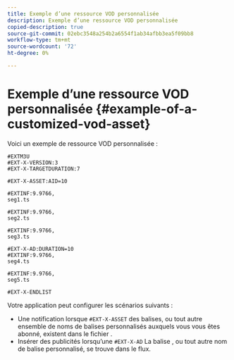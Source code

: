 ```yaml
---
title: Exemple d’une ressource VOD personnalisée
description: Exemple d’une ressource VOD personnalisée
copied-description: true
source-git-commit: 02ebc3548a254b2a6554f1ab34afbb3ea5f09bb8
workflow-type: tm+mt
source-wordcount: '72'
ht-degree: 0%

---
```


# Exemple d’une ressource VOD personnalisée {#example-of-a-customized-vod-asset}

Voici un exemple de ressource VOD personnalisée :

```
#EXTM3U
#EXT-X-VERSION:3
#EXT-X-TARGETDURATION:7
 
#EXT-X-ASSET:AID=10
 
#EXTINF:9.9766,
seg1.ts
 
#EXTINF:9.9766,
seg2.ts
 
#EXTINF:9.9766,
seg3.ts
 
#EXT-X-AD:DURATION=10
#EXTINF:9.9766,
seg4.ts
 
#EXTINF:9.9766,
seg5.ts
 
#EXT-X-ENDLIST
```

Votre application peut configurer les scénarios suivants :

* Une notification lorsque `#EXT-X-ASSET` des balises, ou tout autre ensemble de noms de balises personnalisés auxquels vous vous êtes abonné, existent dans le fichier .
* Insérer des publicités lorsqu’une `#EXT-X-AD` La balise , ou tout autre nom de balise personnalisé, se trouve dans le flux.
